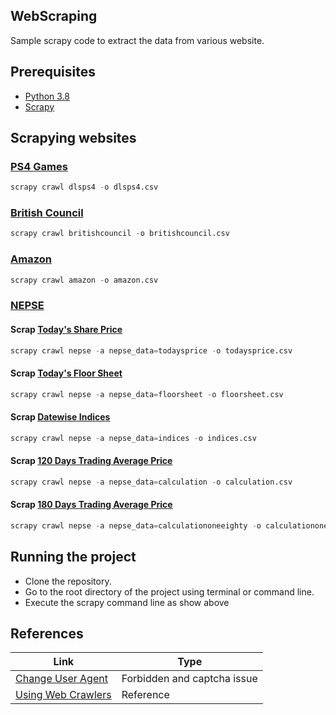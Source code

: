 ## WebScraping
Sample scrapy code to extract the data from various website. 

## Prerequisites 
* [Python 3.8](https://www.python.org/downloads/) 
* [Scrapy](https://docs.scrapy.org/en/latest/intro/install.html)

## Scrapying websites

### [PS4 Games](https://dlpsgame.net/category/ps4/) 
```python
scrapy crawl dlsps4 -o dlsps4.csv
```

### [British Council](https://ielts.britishcouncil.org/nepal/) 
```python
scrapy crawl britishcouncil -o britishcouncil.csv
```

### [Amazon](https://www.amazon.com/)
```python
scrapy crawl amazon -o amazon.csv
```

### [NEPSE](http://www.nepalstock.com/)

#### Scrap [Today's Share Price](http://www.nepalstock.com/todaysprice)
```python
scrapy crawl nepse -a nepse_data=todaysprice -o todaysprice.csv
```

#### Scrap [Today's Floor Sheet](http://www.nepalstock.com/floorsheet)
```python
scrapy crawl nepse -a nepse_data=floorsheet -o floorsheet.csv
```

#### Scrap [Datewise Indices](http://www.nepalstock.com/indices#)
```python
scrapy crawl nepse -a nepse_data=indices -o indices.csv
```

#### Scrap [120 Days Trading Average Price](http://www.nepalstock.com/calculation#)
```python
scrapy crawl nepse -a nepse_data=calculation -o calculation.csv
```

#### Scrap [180 Days Trading Average Price](http://www.nepalstock.com/calculationoneeighty)
```python
scrapy crawl nepse -a nepse_data=calculationoneeighty -o calculationoneeighty.csv
```

## Running the project
* Clone the repository. 
* Go to the root directory of the project using terminal or command line. 
* Execute the scrapy command line as show above

## References 
| Link | Type |
| ------|  --------- |
| [Change User Agent](https://www.simplified.guide/scrapy/change-user-agent)| Forbidden and captcha issue | 
| [Using Web Crawlers](https://www.datacamp.com/community/tutorials/making-web-crawlers-scrapy-python#project) | Reference | 
